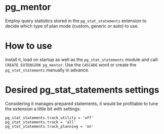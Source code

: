 # pg_mentor

Employ query statistics stored in the `pg_stat_statements` extension to decide which type of plan mode (custom, generic or auto) to use.

# How to use
Install it, load on startup as well as the `pg_stat_statements` module and call:
`CREATE EXTENSION pg_mentor`. Use the `CASCADE` word or create the `pg_stat_statements` manually in advance.

# Desired pg_stat_statements settings

Considering it manages prepared statements, it would be profitable to tune the extension a little bit with settings:

```
pg_stat_statements.track_utility = 'off'
pg_stat_statements.track = 'all'
pg_stat_statements.track_planning = 'on'
```
